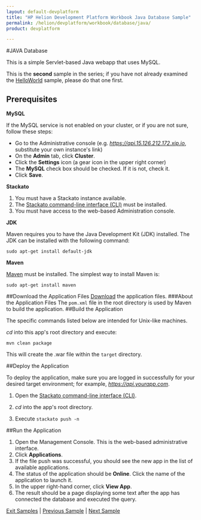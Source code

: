 ```yaml
---
layout: default-devplatform
title: "HP Helion Development Platform Workbook Java Database Sample"
permalink: /helion/devplatform/workbook/database/java/
product: devplatform

---
```

#JAVA Database

This is a simple Servlet-based Java webapp that uses MySQL. 

This is the **second** sample in the series; if you have not already examined the [HelloWorld](/helion/devplatform/workbook/helloworld/java/) sample, please do that one first.


## Prerequisites
**MySQL**

If the MySQL service is not enabled on your cluster, or if you are not sure, follow these steps:

- Go to the Administrative console (e.g. *https://api.15.126.212.172.xip.io*, substitute your own instance's link)
- On the **Admin** tab, click **Cluster**.
- Click the **Settings** icon (a gear icon in the upper right corner)
- The **MySQL** check box should be checked. If it is not, check it.
- Click **Save**.

**Stackato**

1. You must have a Stackato instance available. 
2. The  [Stackato command-line interface (CLI)](http://docs.stackato.com/user/client/index.html#client) must be installed. 
3. You must have access to the web-based Administration console.

**JDK**

Maven requires you to have the Java Development Kit (JDK) installed. The JDK can be installed with the following command:

	sudo apt-get install default-jdk

**Maven**

[Maven](http://maven.apache.org/ "Maven") must be installed. 
The simplest way to install Maven is:

	sudo apt-get install maven 
##Download the Application Files
[Download](https://gitlab.gozer.hpcloud.net/developer-experience/mysql-java) the application files. 
###About the Application Files
 The `pom.xml` file 
in the root directory is used by Maven to build the application.
##Build the Application

The specific commands listed below are intended for Unix-like machines.

 *cd* into this app's root directory and execute:

	mvn clean package

This will create the .war file within the `target` directory.


##Deploy the Application

To deploy the application, make sure you are logged in successfully for your desired target environment; for example, *https://api.yourapp.com*.

1. Open the  [Stackato command-line interface (CLI)](http://docs.stackato.com/user/client/index.html#client).

2. *cd* into the app's root directory.
3. Execute `stackato push -n` 

##Run the Application

1. Open the Management Console. This is the web-based administrative interface.
2. Click **Applications**.
3. If the file push was successful, you should see the new app in the list of available applications. 
4. The status of the application should be **Online**. Click the name of the application to launch it. 
5. In the upper right-hand corner, click **View App**.
6. The result should be a page displaying some text after the app has connected the database and executed the query.

[Exit Samples](/helion/devplatform/) | [Previous Sample](/helion/devplatform/workbook/helloworld/java/) | [Next Sample](/helion/devplatform/workbook/messaging/java/)